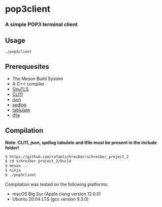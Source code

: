 # pop3client
### A simple POP3 terminal client

## Usage
```
./pop3client
```

## Prerequesites
- The Meson Build System
- A C++ compiler
- [GnuTLS](https://www.gnutls.org/download.html)
- [CLI11](https://github.com/CLIUtils/CLI11)
- [json](https://github.com/nlohmann/json)
- [spdlog](https://github.com/gabime/spdlog)
- [tablulate](https://github.com/p-ranav/tabulate)
- [tfile](https://github.com/rec/tfile)

## Compilation

**Note: CLI11, json, spdlog tabulate and tfile must be present in the include folder!**

```sh
$ https://github.com/rafaelschreiber/schreiber_project_2
$ cd schreiber_project_2/build
$ meson ..
$ ninja
$ ./pop3client
```

Compilation was tested on the following platforms:
- macOS Big Sur (Apple clang version 12.0.0)
- Ubuntu 20.04 LTS (gcc version 9.3.0)
